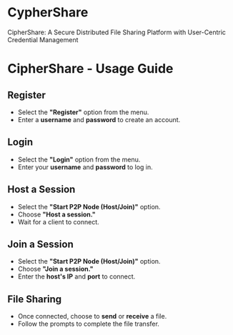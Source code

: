 # CypherShare
 CipherShare: A Secure Distributed File Sharing Platform with User-Centric  Credential Management

# CipherShare - Usage Guide

## Register
- Select the **"Register"** option from the menu.  
- Enter a **username** and **password** to create an account.

## Login
- Select the **"Login"** option from the menu.  
- Enter your **username** and **password** to log in.

## Host a Session
- Select the **"Start P2P Node (Host/Join)"** option.  
- Choose **"Host a session."**  
- Wait for a client to connect.

## Join a Session
- Select the **"Start P2P Node (Host/Join)"** option.  
- Choose **"Join a session."**  
- Enter the **host's IP** and **port** to connect.

## File Sharing
- Once connected, choose to **send** or **receive** a file.  
- Follow the prompts to complete the file transfer.
